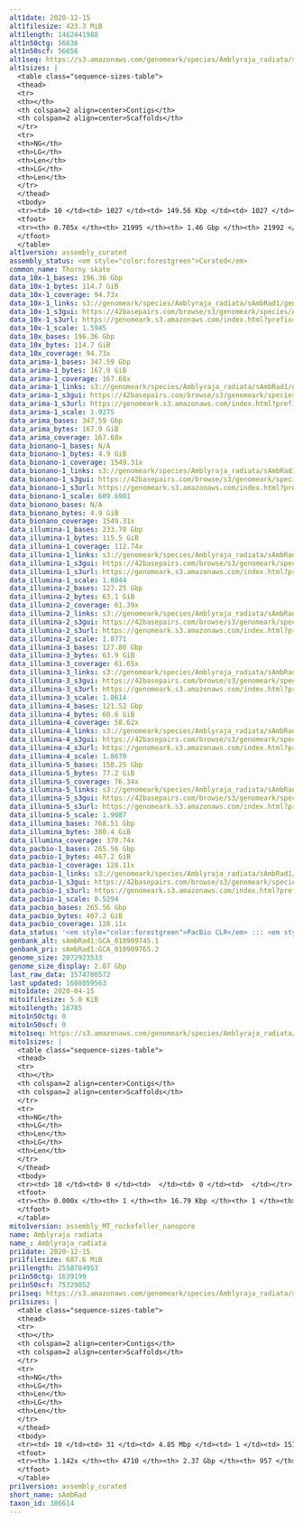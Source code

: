 ```yaml
---
alt1date: 2020-12-15
alt1filesize: 423.3 MiB
alt1length: 1462441988
alt1n50ctg: 56636
alt1n50scf: 56656
alt1seq: https://s3.amazonaws.com/genomeark/species/Amblyraja_radiata/sAmbRad1/assembly_curated/sAmbRad1.alt.cur.20201215.fasta.gz
alt1sizes: |
  <table class="sequence-sizes-table">
  <thead>
  <tr>
  <th></th>
  <th colspan=2 align=center>Contigs</th>
  <th colspan=2 align=center>Scaffolds</th>
  </tr>
  <tr>
  <th>NG</th>
  <th>LG</th>
  <th>Len</th>
  <th>LG</th>
  <th>Len</th>
  </tr>
  </thead>
  <tbody>
  <tr><td> 10 </td><td> 1027 </td><td> 149.56 Kbp </td><td> 1027 </td><td> 149.56 Kbp </td></tr>  <tr><td> 20 </td><td> 2698 </td><td> 107.12 Kbp </td><td> 2698 </td><td> 107.16 Kbp </td></tr>  <tr><td> 30 </td><td> 4902 </td><td> 83.52 Kbp </td><td> 4901 </td><td> 83.52 Kbp </td></tr>  <tr><td> 40 </td><td> 7649 </td><td> 68.58 Kbp </td><td> 7648 </td><td> 68.58 Kbp </td></tr>  <tr style="background-color:#cccccc;"><td> 50 </td><td> 10975 </td><td> 56.64 Kbp </td><td> 10973 </td><td> 56.66 Kbp </td></tr>  <tr><td> 60 </td><td> 15089 </td><td> 44.17 Kbp </td><td> 15087 </td><td> 44.17 Kbp </td></tr>  <tr><td> 70 </td><td> 21238 </td><td> 19.64 Kbp </td><td> 21236 </td><td> 19.64 Kbp </td></tr>  <tr><td> 80 </td><td> 0 </td><td>  </td><td> 0 </td><td>  </td></tr>  <tr><td> 90 </td><td> 0 </td><td>  </td><td> 0 </td><td>  </td></tr>  <tr><td> 100 </td><td> 0 </td><td>  </td><td> 0 </td><td>  </td></tr>  </tbody>
  <tfoot>
  <tr><th> 0.705x </th><th> 21995 </th><th> 1.46 Gbp </th><th> 21992 </th><th> 1.46 Gbp </th></tr>
  </tfoot>
  </table>
alt1version: assembly_curated
assembly_status: <em style="color:forestgreen">Curated</em>
common_name: Thorny skate
data_10x-1_bases: 196.36 Gbp
data_10x-1_bytes: 114.7 GiB
data_10x-1_coverage: 94.73x
data_10x-1_links: s3://genomeark/species/Amblyraja_radiata/sAmbRad1/genomic_data/10x/<br>
data_10x-1_s3gui: https://42basepairs.com/browse/s3/genomeark/species/Amblyraja_radiata/sAmbRad1/genomic_data/10x/
data_10x-1_s3url: https://genomeark.s3.amazonaws.com/index.html?prefix=species/Amblyraja_radiata/sAmbRad1/genomic_data/10x/
data_10x-1_scale: 1.5945
data_10x_bases: 196.36 Gbp
data_10x_bytes: 114.7 GiB
data_10x_coverage: 94.73x
data_arima-1_bases: 347.59 Gbp
data_arima-1_bytes: 167.9 GiB
data_arima-1_coverage: 167.68x
data_arima-1_links: s3://genomeark/species/Amblyraja_radiata/sAmbRad1/genomic_data/arima/<br>
data_arima-1_s3gui: https://42basepairs.com/browse/s3/genomeark/species/Amblyraja_radiata/sAmbRad1/genomic_data/arima/
data_arima-1_s3url: https://genomeark.s3.amazonaws.com/index.html?prefix=species/Amblyraja_radiata/sAmbRad1/genomic_data/arima/
data_arima-1_scale: 1.9275
data_arima_bases: 347.59 Gbp
data_arima_bytes: 167.9 GiB
data_arima_coverage: 167.68x
data_bionano-1_bases: N/A
data_bionano-1_bytes: 4.9 GiB
data_bionano-1_coverage: 1549.31x
data_bionano-1_links: s3://genomeark/species/Amblyraja_radiata/sAmbRad1/genomic_data/bionano/<br>
data_bionano-1_s3gui: https://42basepairs.com/browse/s3/genomeark/species/Amblyraja_radiata/sAmbRad1/genomic_data/bionano/
data_bionano-1_s3url: https://genomeark.s3.amazonaws.com/index.html?prefix=species/Amblyraja_radiata/sAmbRad1/genomic_data/bionano/
data_bionano-1_scale: 609.6981
data_bionano_bases: N/A
data_bionano_bytes: 4.9 GiB
data_bionano_coverage: 1549.31x
data_illumina-1_bases: 233.70 Gbp
data_illumina-1_bytes: 115.5 GiB
data_illumina-1_coverage: 112.74x
data_illumina-1_links: s3://genomeark/species/Amblyraja_radiata/sAmbRad1/genomic_data/illumina/<br>
data_illumina-1_s3gui: https://42basepairs.com/browse/s3/genomeark/species/Amblyraja_radiata/sAmbRad1/genomic_data/illumina/
data_illumina-1_s3url: https://genomeark.s3.amazonaws.com/index.html?prefix=species/Amblyraja_radiata/sAmbRad1/genomic_data/illumina/
data_illumina-1_scale: 1.8844
data_illumina-2_bases: 127.25 Gbp
data_illumina-2_bytes: 63.1 GiB
data_illumina-2_coverage: 61.39x
data_illumina-2_links: s3://genomeark/species/Amblyraja_radiata/sAmbRad2/genomic_data/illumina/<br>
data_illumina-2_s3gui: https://42basepairs.com/browse/s3/genomeark/species/Amblyraja_radiata/sAmbRad2/genomic_data/illumina/
data_illumina-2_s3url: https://genomeark.s3.amazonaws.com/index.html?prefix=species/Amblyraja_radiata/sAmbRad2/genomic_data/illumina/
data_illumina-2_scale: 1.8771
data_illumina-3_bases: 127.80 Gbp
data_illumina-3_bytes: 63.9 GiB
data_illumina-3_coverage: 61.65x
data_illumina-3_links: s3://genomeark/species/Amblyraja_radiata/sAmbRad3/genomic_data/illumina/<br>
data_illumina-3_s3gui: https://42basepairs.com/browse/s3/genomeark/species/Amblyraja_radiata/sAmbRad3/genomic_data/illumina/
data_illumina-3_s3url: https://genomeark.s3.amazonaws.com/index.html?prefix=species/Amblyraja_radiata/sAmbRad3/genomic_data/illumina/
data_illumina-3_scale: 1.8614
data_illumina-4_bases: 121.52 Gbp
data_illumina-4_bytes: 60.6 GiB
data_illumina-4_coverage: 58.62x
data_illumina-4_links: s3://genomeark/species/Amblyraja_radiata/sAmbRad4/genomic_data/illumina/<br>
data_illumina-4_s3gui: https://42basepairs.com/browse/s3/genomeark/species/Amblyraja_radiata/sAmbRad4/genomic_data/illumina/
data_illumina-4_s3url: https://genomeark.s3.amazonaws.com/index.html?prefix=species/Amblyraja_radiata/sAmbRad4/genomic_data/illumina/
data_illumina-4_scale: 1.8670
data_illumina-5_bases: 158.25 Gbp
data_illumina-5_bytes: 77.2 GiB
data_illumina-5_coverage: 76.34x
data_illumina-5_links: s3://genomeark/species/Amblyraja_radiata/sAmbRad5/genomic_data/illumina/<br>
data_illumina-5_s3gui: https://42basepairs.com/browse/s3/genomeark/species/Amblyraja_radiata/sAmbRad5/genomic_data/illumina/
data_illumina-5_s3url: https://genomeark.s3.amazonaws.com/index.html?prefix=species/Amblyraja_radiata/sAmbRad5/genomic_data/illumina/
data_illumina-5_scale: 1.9087
data_illumina_bases: 768.51 Gbp
data_illumina_bytes: 380.4 GiB
data_illumina_coverage: 370.74x
data_pacbio-1_bases: 265.56 Gbp
data_pacbio-1_bytes: 467.2 GiB
data_pacbio-1_coverage: 128.11x
data_pacbio-1_links: s3://genomeark/species/Amblyraja_radiata/sAmbRad1/genomic_data/pacbio/<br>
data_pacbio-1_s3gui: https://42basepairs.com/browse/s3/genomeark/species/Amblyraja_radiata/sAmbRad1/genomic_data/pacbio/
data_pacbio-1_s3url: https://genomeark.s3.amazonaws.com/index.html?prefix=species/Amblyraja_radiata/sAmbRad1/genomic_data/pacbio/
data_pacbio-1_scale: 0.5294
data_pacbio_bases: 265.56 Gbp
data_pacbio_bytes: 467.2 GiB
data_pacbio_coverage: 128.11x
data_status: '<em style="color:forestgreen">PacBio CLR</em> ::: <em style="color:forestgreen">10x</em> ::: <em style="color:forestgreen">Arima</em> ::: <em style="color:forestgreen">Illumina</em>'
genbank_alt: sAmbRad1:GCA_010909745.1
genbank_pri: sAmbRad1:GCA_010909765.2
genome_size: 2072923533
genome_size_display: 2.07 Gbp
last_raw_data: 1574700572
last_updated: 1608059563
mito1date: 2020-04-15
mito1filesize: 5.0 KiB
mito1length: 16785
mito1n50ctg: 0
mito1n50scf: 0
mito1seq: https://s3.amazonaws.com/genomeark/species/Amblyraja_radiata/sAmbRad1/assembly_MT_rockefeller_nanopore/sAmbRad1.MT.20200415.fasta.gz
mito1sizes: |
  <table class="sequence-sizes-table">
  <thead>
  <tr>
  <th></th>
  <th colspan=2 align=center>Contigs</th>
  <th colspan=2 align=center>Scaffolds</th>
  </tr>
  <tr>
  <th>NG</th>
  <th>LG</th>
  <th>Len</th>
  <th>LG</th>
  <th>Len</th>
  </tr>
  </thead>
  <tbody>
  <tr><td> 10 </td><td> 0 </td><td>  </td><td> 0 </td><td>  </td></tr>  <tr><td> 20 </td><td> 0 </td><td>  </td><td> 0 </td><td>  </td></tr>  <tr><td> 30 </td><td> 0 </td><td>  </td><td> 0 </td><td>  </td></tr>  <tr><td> 40 </td><td> 0 </td><td>  </td><td> 0 </td><td>  </td></tr>  <tr style="background-color:#cccccc;"><td> 50 </td><td> 0 </td><td style="background-color:#ff8888;">  </td><td> 0 </td><td style="background-color:#ff8888;">  </td></tr>  <tr><td> 60 </td><td> 0 </td><td>  </td><td> 0 </td><td>  </td></tr>  <tr><td> 70 </td><td> 0 </td><td>  </td><td> 0 </td><td>  </td></tr>  <tr><td> 80 </td><td> 0 </td><td>  </td><td> 0 </td><td>  </td></tr>  <tr><td> 90 </td><td> 0 </td><td>  </td><td> 0 </td><td>  </td></tr>  <tr><td> 100 </td><td> 0 </td><td>  </td><td> 0 </td><td>  </td></tr>  </tbody>
  <tfoot>
  <tr><th> 0.000x </th><th> 1 </th><th> 16.79 Kbp </th><th> 1 </th><th> 16.79 Kbp </th></tr>
  </tfoot>
  </table>
mito1version: assembly_MT_rockefeller_nanopore
name: Amblyraja radiata
name_: Amblyraja_radiata
pri1date: 2020-12-15
pri1filesize: 687.6 MiB
pri1length: 2558784953
pri1n50ctg: 1639199
pri1n50scf: 75329052
pri1seq: https://s3.amazonaws.com/genomeark/species/Amblyraja_radiata/sAmbRad1/assembly_curated/sAmbRad1.pri.cur.20201215.fasta.gz
pri1sizes: |
  <table class="sequence-sizes-table">
  <thead>
  <tr>
  <th></th>
  <th colspan=2 align=center>Contigs</th>
  <th colspan=2 align=center>Scaffolds</th>
  </tr>
  <tr>
  <th>NG</th>
  <th>LG</th>
  <th>Len</th>
  <th>LG</th>
  <th>Len</th>
  </tr>
  </thead>
  <tbody>
  <tr><td> 10 </td><td> 31 </td><td> 4.85 Mbp </td><td> 1 </td><td> 151.57 Mbp </td></tr>  <tr><td> 20 </td><td> 81 </td><td> 3.40 Mbp </td><td> 2 </td><td> 131.32 Mbp </td></tr>  <tr><td> 30 </td><td> 151 </td><td> 2.57 Mbp </td><td> 4 </td><td> 115.64 Mbp </td></tr>  <tr><td> 40 </td><td> 243 </td><td> 2.06 Mbp </td><td> 6 </td><td> 91.02 Mbp </td></tr>  <tr style="background-color:#cccccc;"><td> 50 </td><td> 357 </td><td style="background-color:#88ff88;"> 1.64 Mbp </td><td> 8 </td><td style="background-color:#88ff88;"> 75.33 Mbp </td></tr>  <tr><td> 60 </td><td> 497 </td><td> 1.34 Mbp </td><td> 11 </td><td> 62.87 Mbp </td></tr>  <tr><td> 70 </td><td> 675 </td><td> 1.01 Mbp </td><td> 15 </td><td> 52.89 Mbp </td></tr>  <tr><td> 80 </td><td> 917 </td><td> 0.73 Mbp </td><td> 19 </td><td> 46.75 Mbp </td></tr>  <tr><td> 90 </td><td> 1262 </td><td> 495.87 Kbp </td><td> 23 </td><td> 40.56 Mbp </td></tr>  <tr><td> 100 </td><td> 1817 </td><td> 277.84 Kbp </td><td> 29 </td><td> 33.34 Mbp </td></tr>  </tbody>
  <tfoot>
  <tr><th> 1.142x </th><th> 4710 </th><th> 2.37 Gbp </th><th> 957 </th><th> 2.56 Gbp </th></tr>
  </tfoot>
  </table>
pri1version: assembly_curated
short_name: sAmbRad
taxon_id: 386614
---
```

